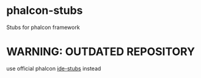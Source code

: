 # phalcon-stubs
Stubs for phalcon framework

# WARNING: OUTDATED REPOSITORY
use official phalcon [ide-stubs](https://github.com/phalcon/ide-stubs) instead
